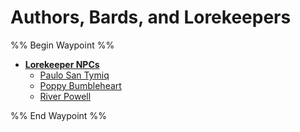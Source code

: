 # Authors, Bards, and Lorekeepers

%% Begin Waypoint %%

* **[Lorekeeper NPCs](Lorekeeper%20NPCs.md)**
  * [Paulo San Tymiq](Paulo%20San%20Tymiq.md)
  * [Poppy Bumbleheart](Poppy%20Bumbleheart.md)
  * [River Powell](River%20Powell.md)

%% End Waypoint %%

